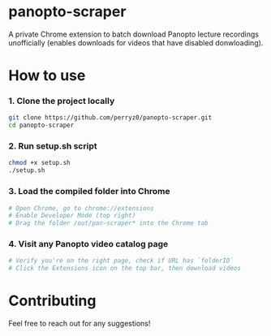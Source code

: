 # panopto-scraper
A private Chrome extension to batch download Panopto lecture recordings unofficially (enables downloads for videos that have disabled donwloading).

# How to use

### 1. Clone the project locally
```bash
git clone https://github.com/perryz0/panopto-scraper.git
cd panopto-scraper
```

### 2. Run setup.sh script
```bash
chmod +x setup.sh
./setup.sh
```

### 3. Load the compiled folder into Chrome
```bash
# Open Chrome, go to chrome://extensions
# Enable Developer Mode (top right)
# Drag the folder /out/pan-scraper* into the Chrome tab
```

### 4. Visit any Panopto video catalog page

```bash
# Verify you're on the right page, check if URL has `folderID`
# Click the Extensions icon on the top bar, then download videos
```


# Contributing

Feel free to reach out for any suggestions!